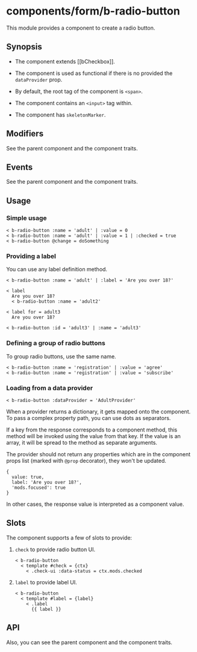 # components/form/b-radio-button

This module provides a component to create a radio button.

## Synopsis

* The component extends [[bCheckbox]].

* The component is used as functional if there is no provided the `dataProvider` prop.

* By default, the root tag of the component is `<span>`.

* The component contains an `<input>` tag within.

* The component has `skeletonMarker`.

## Modifiers

See the parent component and the component traits.

## Events

See the parent component and the component traits.

## Usage

### Simple usage

```
< b-radio-button :name = 'adult' | :value = 0
< b-radio-button :name = 'adult' | :value = 1 | :checked = true
< b-radio-button @change = doSomething
```

### Providing a label

You can use any label definition method.

```
< b-radio-button :name = 'adult' | :label = 'Are you over 18?'

< label
  Are you over 18?
  < b-radio-button :name = 'adult2'

< label for = adult3
  Are you over 18?

< b-radio-button :id = 'adult3' | :name = 'adult3'
```

### Defining a group of radio buttons

To group radio buttons, use the same name.

```
< b-radio-button :name = 'registration' | :value = 'agree'
< b-radio-button :name = 'registration' | :value = 'subscribe'
```

### Loading from a data provider

```
< b-radio-button :dataProvider = 'AdultProvider'
```

When a provider returns a dictionary, it gets mapped onto the component. To pass a complex property path, you can use dots as separators.

If a key from the response corresponds to a component method, this method will be invoked using the value from that key.
If the value is an array, it will be spread to the method as separate arguments.

The provider should not return any properties which are in the component props list (marked with `@prop` decorator), they won't be updated.

```
{
  value: true,
  label: 'Are you over 18?',
  'mods.focused': true
}
```

In other cases, the response value is interpreted as a component value.

## Slots

The component supports a few of slots to provide:

1. `check` to provide radio button UI.

   ```
   < b-radio-button
     < template #check = {ctx}
       < .check-ui :data-status = ctx.mods.checked
   ```

2. `label` to provide label UI.

   ```
   < b-radio-button
     < template #label = {label}
       < .label
         {{ label }}
   ```

## API

Also, you can see the parent component and the component traits.
